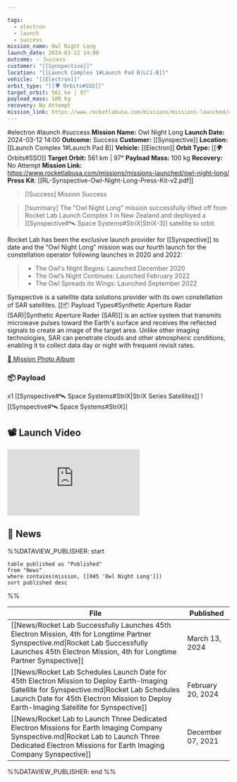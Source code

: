 ```yaml
---

tags:
  - electron
  - launch
  - success
mission_name: Owl Night Long
launch_date: 2024-03-12 14:00
outcome: ✅ Success
customer: "[[Synspective]]"
location: "[[Launch Complex 1#Launch Pad B|LC1-B]]"
vehicle: "[[Electron]]"
orbit_type: "[[🌍 Orbits#SSO]]"
target_orbit: 561 km | 97°
payload_mass: 100 kg
recovery: No Attempt
mission_link: https://www.rocketlabusa.com/missions/missions-launched/owl-night-long/
---
```


#electron #launch #success
**Mission Name:** Owl Night Long
**Launch Date:** 2024-03-12 14:00
**Outcome:** Success
**Customer:** [[Synspective]]
**Location:** [[Launch Complex 1#Launch Pad B]]
**Vehicle:** [[Electron]]
**Orbit Type:** [[🌍 Orbits#SSO]]
**Target Orbit:** 561 km | 97°
**Payload Mass:** 100 kg
**Recovery:** No Attempt
**Mission Link:** https://www.rocketlabusa.com/missions/missions-launched/owl-night-long/
**Press Kit**: [[RL-Synspective-Owl-Night-Long-Press-Kit-v2.pdf]]

>[!Success] Mission Success

>[!summary]
The “Owl Night Long” mission successfully lifted off from Rocket Lab Launch Complex 1 in New Zealand and deployed a [[Synspective#🛰️ Space Systems#StriX|StriX-3]] satellite to orbit. 
>
Rocket Lab has been the exclusive launch provider for [[Synspective]] to date and the “Owl Night Long” mission was our fourth launch for the constellation operator following launches in 2020 and 2022:
>
>- The Owl's Night Begins: Launched December 2020
>- The Owl’s Night Continues: Launched February 2022
>- The Owl Spreads its Wings: Launched September 2022
>
Synspective is a satellite data solutions provider with its own constellation of SAR satellites. [[📦 Payload Types#Synthetic Aperture Radar (SAR)|Synthetic Aperture Rader (SAR)]] is an active system that transmits microwave pulses toward the Earth's surface and receives the reflected signals to create an image of the target area. Unlike other imaging technologies, SAR can penetrate clouds and other atmospheric conditions, enabling it to collect data day or night with frequent revisit rates.
>
[📸 Mission Photo Album](https://www.flickr.com/photos/rocketlab/albums/72177720315392064/)
### 📦 Payload

x1 [[Synspective#🛰️ Space Systems#StriX|StriX Series Satellites]] ![[Synspective#🛰️ Space Systems#StriX]]
## 📽️ Launch Video

<div class="responsive-video">
<iframe src="https://www.youtube.com/embed/GF9cWWkSlsQ" title="Rocket Lab&#39;s Electron - Owl Night Long Mission" frameborder="0" allow="accelerometer; autoplay; clipboard-write; encrypted-media; gyroscope; picture-in-picture; web-share" referrerpolicy="strict-origin-when-cross-origin" allowfullscreen></iframe>     
</div>

## 📰 News
%%DATAVIEW_PUBLISHER: start
```
table published as "Published"
from "News"
where contains(mission, [[045 'Owl Night Long']])
sort published desc
```
%%

| File                                                                                                                                                                                                                                   | Published         |
| -------------------------------------------------------------------------------------------------------------------------------------------------------------------------------------------------------------------------------------- | ----------------- |
| [[News/Rocket Lab Successfully Launches 45th Electron Mission, 4th for Longtime Partner Synspective.md\|Rocket Lab Successfully Launches 45th Electron Mission, 4th for Longtime Partner Synspective]]                                 | March 13, 2024    |
| [[News/Rocket Lab Schedules Launch Date for 45th Electron Mission to Deploy Earth-Imaging Satellite for Synspective.md\|Rocket Lab Schedules Launch Date for 45th Electron Mission to Deploy Earth-Imaging Satellite for Synspective]] | February 20, 2024 |
| [[News/Rocket Lab to Launch Three Dedicated Electron Missions for Earth Imaging Company Synspective.md\|Rocket Lab to Launch Three Dedicated Electron Missions for Earth Imaging Company Synspective]]                                 | December 07, 2021 |

%%DATAVIEW_PUBLISHER: end %%
